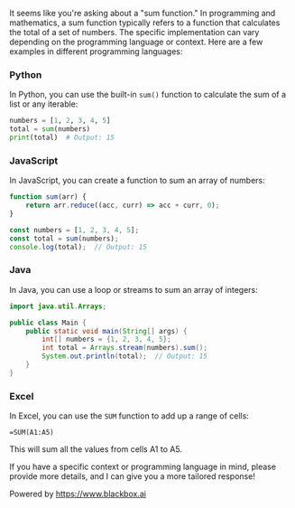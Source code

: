 It seems like you're asking about a "sum function." In programming and mathematics, a sum function typically refers to a function that calculates the total of a set of numbers. The specific implementation can vary depending on the programming language or context. Here are a few examples in different programming languages:

### Python
In Python, you can use the built-in `sum()` function to calculate the sum of a list or any iterable:

```python
numbers = [1, 2, 3, 4, 5]
total = sum(numbers)
print(total)  # Output: 15
```

### JavaScript
In JavaScript, you can create a function to sum an array of numbers:

```javascript
function sum(arr) {
    return arr.reduce((acc, curr) => acc + curr, 0);
}

const numbers = [1, 2, 3, 4, 5];
const total = sum(numbers);
console.log(total);  // Output: 15
```

### Java
In Java, you can use a loop or streams to sum an array of integers:

```java
import java.util.Arrays;

public class Main {
    public static void main(String[] args) {
        int[] numbers = {1, 2, 3, 4, 5};
        int total = Arrays.stream(numbers).sum();
        System.out.println(total);  // Output: 15
    }
}
```

### Excel
In Excel, you can use the `SUM` function to add up a range of cells:

```
=SUM(A1:A5)
```

This will sum all the values from cells A1 to A5.

If you have a specific context or programming language in mind, please provide more details, and I can give you a more tailored response!


Powered by https://www.blackbox.ai